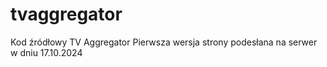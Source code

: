 # tvaggregator
Kod źródłowy TV Aggregator
Pierwsza wersja strony podesłana na serwer w dniu 17.10.2024
